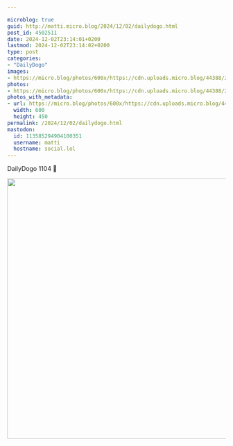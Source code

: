 ```yaml
---

microblog: true
guid: http://matti.micro.blog/2024/12/02/dailydogo.html
post_id: 4502511
date: 2024-12-02T23:14:01+0200
lastmod: 2024-12-02T23:14:02+0200
type: post
categories:
- "DailyDogo"
images:
- https://micro.blog/photos/600x/https://cdn.uploads.micro.blog/44388/2024/d80c03446dc146159b1c7796bbed2c6f.jpg
photos:
- https://micro.blog/photos/600x/https://cdn.uploads.micro.blog/44388/2024/d80c03446dc146159b1c7796bbed2c6f.jpg
photos_with_metadata:
- url: https://micro.blog/photos/600x/https://cdn.uploads.micro.blog/44388/2024/d80c03446dc146159b1c7796bbed2c6f.jpg
  width: 600
  height: 450
permalink: /2024/12/02/dailydogo.html
mastodon:
  id: 113585294904100351
  username: matti
  hostname: social.lol
---
```

DailyDogo 1104 🐶

<img src="/media/uploads/2024/d80c03446dc146159b1c7796bbed2c6f.jpg" width="600" alt="" />
